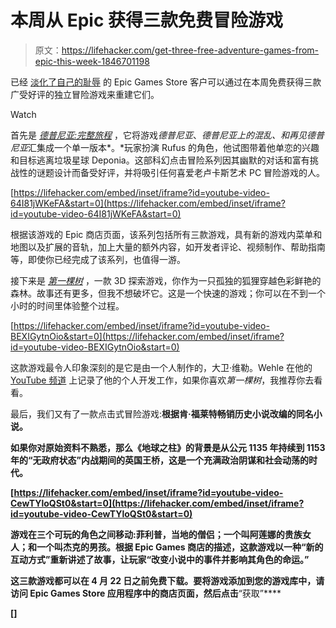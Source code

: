 # 本周从 Epic 获得三款免费冒险游戏

> 原文：<https://lifehacker.com/get-three-free-adventure-games-from-epic-this-week-1846701198>

已经 [淡化了自己的耻辱](https://kotaku.com/maybe-your-pile-of-shame-is-a-problem-1846648396) 的 Epic Games Store 客户可以通过在本周免费获得三款广受好评的独立冒险游戏来重建它们。

Watch

首先是 [*德普尼亚:完整旅程*](https://www.epicgames.com/store/en-US/p/deponia-the-complete-journey) ，它将游戏*德普尼亚*、*德普尼亚上的混乱、*和*再见德普尼亚*汇集成一个单一版本*。*玩家扮演 Rufus 的角色，他试图带着他单恋的兴趣和目标逃离垃圾星球 Deponia。这部科幻点击冒险系列因其幽默的对话和富有挑战性的谜题设计而备受好评，并将吸引任何喜爱老卢卡斯艺术 PC 冒险游戏的人。

 [https://lifehacker.com/embed/inset/iframe?id=youtube-video-64I81jWKeFA&start=0](https://lifehacker.com/embed/inset/iframe?id=youtube-video-64I81jWKeFA&start=0) 

根据该游戏的 Epic 商店页面，该系列包括所有三款游戏，具有新的游戏内菜单和地图以及扩展的音轨，加上大量的额外内容，如开发者评论、视频制作、帮助指南等，即使你已经完成了该系列，也值得一游。

接下来是 [*第一棵树*](https://www.epicgames.com/store/en-US/p/the-first-tree) ，一款 3D 探索游戏，你作为一只孤独的狐狸穿越色彩鲜艳的森林。故事还有更多，但我不想破坏它。这是一个快速的游戏；你可以在不到一个小时的时间里体验整个过程。

 [https://lifehacker.com/embed/inset/iframe?id=youtube-video-BEXIGytnOio&start=0](https://lifehacker.com/embed/inset/iframe?id=youtube-video-BEXIGytnOio&start=0) 

这款游戏最令人印象深刻的是它是由一个人制作的，大卫·维勒。Wehle 在他的 [YouTube 频道](https://www.youtube.com/channel/UCKP-9R75QFQX-5Au3HyfjzA) 上记录了他的个人开发工作，如果你喜欢*第一棵树*，我推荐你去看看。

最后，我们又有了一款点击式冒险游戏:[](https://www.epicgames.com/store/en-US/p/ken-follets-the-pillars-of-the-earth)**根据肯·福莱特畅销历史小说改编的同名小说。**

**如果你对原始资料不熟悉，那么《地球之柱》的背景是从公元 1135 年持续到 1153 年的“无政府状态”内战期间的英国王桥，这是一个充满政治阴谋和社会动荡的时代。**

 **[https://lifehacker.com/embed/inset/iframe?id=youtube-video-CewTYloQSt0&start=0](https://lifehacker.com/embed/inset/iframe?id=youtube-video-CewTYloQSt0&start=0)** 

**游戏在三个可玩的角色之间移动:菲利普，当地的僧侣；一个叫阿莲娜的贵族女人；和一个叫杰克的男孩。根据 Epic Games 商店的描述，这款游戏以一种“新的互动方式”重新讲述了故事，让玩家“改变小说中的事件并影响其角色的命运。”**

**这三款游戏都可以在 4 月 22 日之前免费下载。要将游戏添加到您的游戏库中，请访问 Epic Games Store 应用程序中的商店页面，然后点击**“获取”****

**[]**
